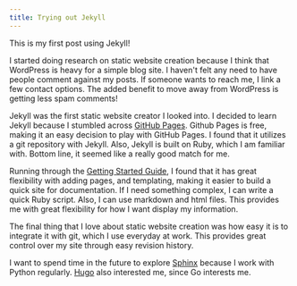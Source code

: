 ```yaml
---
title: Trying out Jekyll
---
```

This is my first post using Jekyll!

I started doing research on static website creation because I think that WordPress is heavy for a simple blog site.  I haven't felt any need to have people comment against my posts.   If someone wants to reach me, I link a few contact options.  The added benefit to move away from WordPress is getting less spam comments!

Jekyll was the first static website creator I looked into.  I decided to learn Jekyll because I stumbled across [GitHub Pages](https://pages.github.com).  Github Pages is free, making it an easy decision to play with GitHub Pages.  I found that it utilizes a git repository with Jekyll.  Also, Jekyll is built on Ruby, which I am familiar with.  Bottom line, it seemed like a really good match for me.

Running through the [Getting Started Guide](https://jekyllrb.com/docs/), I found that it has great flexibility with adding pages, and templating, making it easier to build a quick site for documentation.  If I need something complex, I can write a quick Ruby script.  Also, I can use markdown and html files.  This provides me with great flexibility for how I want display my information.

The final thing that I love about static website creation was how easy it is to integrate it with git, which I use everyday at work.  This provides great control over my site through easy revision history.

I want to spend time in the future to explore [Sphinx](https://www.sphinx-doc.org/en/master/usage/quickstart.html) because I work with Python regularly.  [Hugo](https://gohugo.io/documentation/) also interested me, since Go interests me.  